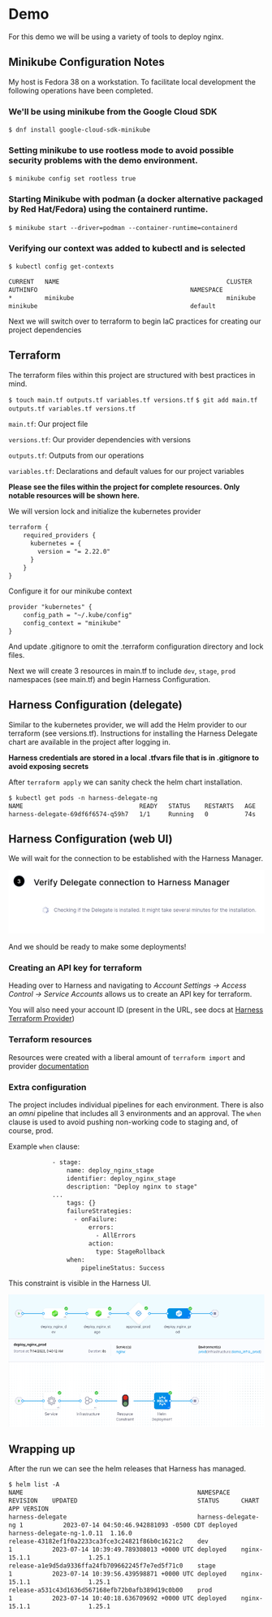 # Demo

For this demo we will be using a variety of tools to deploy nginx.

## Minikube Configuration Notes

My host is Fedora 38 on a workstation. To facilitate local development the following operations have been completed.

### We'll be using minikube from the Google Cloud SDK

`$ dnf install google-cloud-sdk-minikube`

### Setting minikube to use rootless mode to avoid possible security problems with the demo environment.

`$ minikube config set rootless true`

### Starting Minikube with podman (a docker alternative packaged by Red Hat/Fedora) using the containerd runtime.

`$ minikube start --driver=podman --container-runtime=containerd`

### Verifying our context was added to kubectl and is selected

`$ kubectl config get-contexts`

```
CURRENT   NAME                                              CLUSTER                                           AUTHINFO                                          NAMESPACE
*         minikube                                          minikube                                          minikube                                          default
```

Next we will switch over to terraform to begin IaC practices for creating our project dependencies

## Terraform

The terraform files within this project are structured with best practices in mind.

`$ touch main.tf outputs.tf variables.tf versions.tf`
`$ git add main.tf outputs.tf variables.tf versions.tf`

`main.tf`: Our project file

`versions.tf`: Our provider dependencies with versions

`outputs.tf`: Outputs from our operations

`variables.tf`: Declarations and default values for our project variables

**Please see the files within the project for complete resources. Only notable resources will be shown here.**

We will version lock and initialize the kubernetes provider

```
terraform {
    required_providers {
      kubernetes = {
        version = "= 2.22.0"
      }
    }
}
```

Configure it for our minikube context

```
provider "kubernetes" {
    config_path = "~/.kube/config"
    config_context = "minikube"
}

```

And update .gitignore to omit the .terraform configuration directory and lock files.

Next we will create 3 resources in main.tf to include `dev`, `stage`, `prod` namespaces (see main.tf) and begin Harness Configuration.

## Harness Configuration (delegate)

Similar to the kubernetes provider, we will add the Helm provider to our terraform (see versions.tf). Instructions for installing the Harness Delegate chart are available in the project after logging in.

**Harness credentials are stored in a local .tfvars file that is in .gitignore to avoid exposing secrets**

After `terraform apply` we can sanity check the helm chart installation.

```
$ kubectl get pods -n harness-delegate-ng
NAME                                READY   STATUS    RESTARTS   AGE
harness-delegate-69df6f6574-q59h7   1/1     Running   0          74s
```

## Harness Configuration (web UI)

We will wait for the connection to be established with the Harness Manager.

![image](delegate-web-ui.png)

And we should be ready to make some deployments!

### Creating an API key for terraform

Heading over to Harness and navigating to _Account Settings -> Access Control -> Service Accounts_ allows us to create an API key for terraform.

You will also need your account ID (present in the URL, see docs at [Harness Terraform Provider](https://developer.harness.io/docs/platform/resource-development/terraform/harness-terraform-provider/))


### Terraform resources

Resources were created with a liberal amount of `terraform import` and provider [documentation](https://registry.terraform.io/providers/harness/harness/latest/docs)

### Extra configuration

The project includes individual pipelines for each environment. There is also an _omni_ pipeline that includes all 3 environments and an approval. The `when` clause is used to avoid pushing non-working code to staging and, of course, prod.

Example `when` clause:
```
            - stage:
                name: deploy_nginx_stage
                identifier: deploy_nginx_stage
                description: "Deploy nginx to stage"
            ...
                tags: {}
                failureStrategies:
                  - onFailure:
                      errors:
                        - AllErrors
                      action:
                        type: StageRollback
                when:
                    pipelineStatus: Success
```

This constraint is visible in the Harness UI.

![Constraint](omni_run.png)

## Wrapping up

After the run we can see the helm releases that Harness has managed.

```
$ helm list -A
NAME                                            	NAMESPACE          	REVISION	UPDATED                                	STATUS  	CHART                     	APP VERSION
harness-delegate                                	harness-delegate-ng	1       	2023-07-14 04:50:46.942881093 -0500 CDT	deployed	harness-delegate-ng-1.0.11	1.16.0     
release-43182ef1f0a2233ca3fce3c24821f86b0c1621c2	dev                	1       	2023-07-14 10:39:49.789308013 +0000 UTC	deployed	nginx-15.1.1              	1.25.1     
release-a1e9d5da9336ffa24fb709662245f7e7ed5f71c0	stage              	1       	2023-07-14 10:39:56.439598871 +0000 UTC	deployed	nginx-15.1.1              	1.25.1     
release-a531c43d1636d567168efb72b0afb389d19c0b00	prod               	1       	2023-07-14 10:40:18.636709692 +0000 UTC	deployed	nginx-15.1.1              	1.25.1  
```